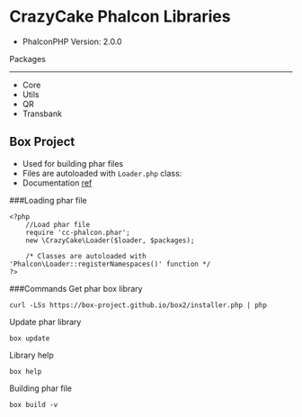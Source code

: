 CrazyCake Phalcon Libraries
===========================

- PhalconPHP Version: 2.0.0

Packages
__________

- Core
- Utils
- QR
- Transbank

Box Project
-----------
- Used for building phar files
- Files are autoloaded with `Loader.php` class:
- Documentation [ref](http://box-project.org/)


###Loading phar file
```
<?php
	//Load phar file
	require 'cc-phalcon.phar';
	new \CrazyCake\Loader($loader, $packages);

	/* Classes are autoloaded with 'Phalcon\Loader::registerNamespaces()' function */
?>
```

###Commands
Get phar box library
```
curl -LSs https://box-project.github.io/box2/installer.php | php
```

Update phar library
```
box update
```

Library help
```
box help
```

Building phar file
```
box build -v
```
